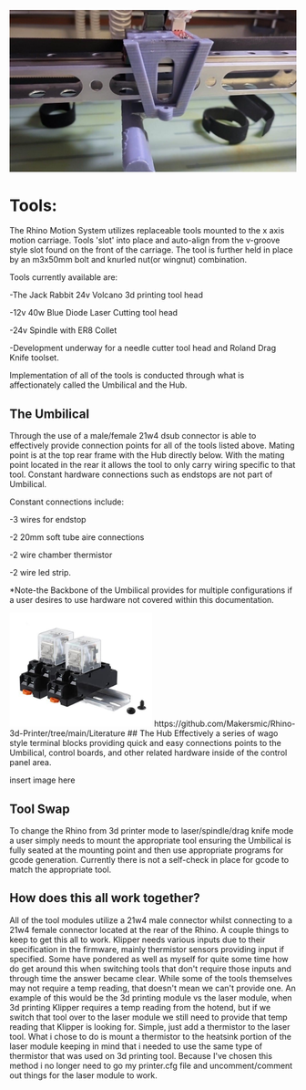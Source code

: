 

![Rhino](https://github.com/Makersmic/Rhino-3d-Printer/blob/main/Literature/4A271D9A-36F3-4DF0-B862-CE5E58B66D81.jpeg)

# Tools:
The Rhino Motion System utilizes replaceable tools mounted to the x axis motion carriage.  Tools 'slot' into place and auto-align from the v-groove style slot found on the front of the carriage.  The tool is further held in place by an m3x50mm bolt and knurled nut(or wingnut) combination.

Tools currently available are:

-The Jack Rabbit 24v Volcano 3d printing tool head 

-12v 40w Blue Diode Laser Cutting tool head

-24v Spindle with ER8 Collet

-Development underway for a needle cutter tool head and Roland Drag Knife toolset.

Implementation of all of the tools is conducted through what is affectionately called the Umbilical and the Hub.  

## The Umbilical
Through the use of a male/female 21w4 dsub connector is able to effectively provide connection points for all of the tools listed above.  Mating point is at the top rear frame with the Hub directly below.  With the mating point located in the rear it allows the tool to only carry wiring specific to that tool.  Constant hardware connections such as endstops are not part of Umbilical. 

Constant connections include:

-3 wires for endstop

-2 20mm soft tube aire connections

-2 wire chamber thermistor

-2 wire led strip.



*Note-the Backbone of the Umbilical provides for multiple configurations if a user desires to use hardware not covered within this documentation.


<img src="https://github.com/Makersmic/Rhino-3d-Printer/blob/main/Electrical/Images/JQX-13FL.jpg" width="250" height="200">
https://github.com/Makersmic/Rhino-3d-Printer/tree/main/Literature
## The Hub
Effectively a series of wago style terminal blocks providing quick and easy connections points to the Umbilical, control boards, and other related hardware inside of the control panel area.

insert image here

## Tool Swap

To change the Rhino from 3d printer mode to laser/spindle/drag knife mode a user simply needs to mount the appropriate tool ensuring the Umbilical is fully seated at the mounting point and then use appropriate programs for gcode generation.  Currently there is not a self-check in place for gcode to match the appropriate tool.

## How does this all work together?
All of the tool modules utilize a 21w4 male connector whilst connecting to a 21w4 female connector located at the rear of the Rhino.  A couple things to keep to get this all to work.  Klipper needs various inputs due to their specification in the firmware, mainly thermistor sensors providing input if specified.  Some have pondered as well as myself for quite some time how do get around this when switching tools that don't require those inputs and through time the answer became clear.  While some of the tools themselves may not require a temp reading, that doesn't mean we can't provide one.  An example of this would be the 3d printing module vs the laser module, when 3d printing Klipper requires a temp reading from the hotend, but if we switch that tool over to the laser module we still need to provide that temp reading that Klipper is looking for.  Simple, just add a thermistor to the laser tool.  What i chose to do is mount a thermistor to the heatsink portion of the laser module keeping in mind that i needed to use the same type of thermistor that was used on 3d printing tool.  Because I've chosen this method i no longer need to go my printer.cfg file and uncomment/comment out things for the laser module to work.







